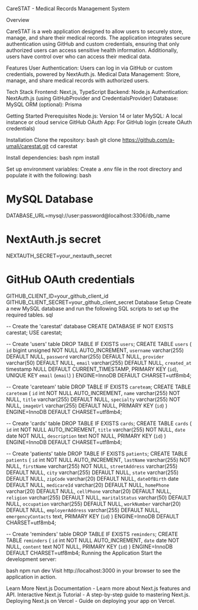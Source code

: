 CareSTAT - Medical Records Management System

Overview

CareSTAT is a web application designed to allow users to securely store, manage, and share their medical records. The application integrates secure authentication using GitHub and custom credentials, ensuring that only authorized users can access sensitive health information. Additionally, users have control over who can access their medical data.

Features
User Authentication: Users can log in via GitHub or custom credentials, powered by NextAuth.js.
Medical Data Management: Store, manage, and share medical records with authorized users.

Tech Stack
Frontend: Next.js, TypeScript
Backend: Node.js
Authentication: NextAuth.js (using GitHubProvider and CredentialsProvider)
Database: MySQL
ORM (optional): Prisma

Getting Started
Prerequisites
Node.js: Version 14 or later
MySQL: A local instance or cloud service
GitHub OAuth App: For GitHub login (create OAuth credentials)

Installation
Clone the repository:
bash
git clone https://github.com/a-umali/carestat.git
cd carestat

Install dependencies:
bash
npm install

Set up environment variables:
Create a .env file in the root directory and populate it with the following:
bash

# MySQL Database
DATABASE_URL=mysql://user:password@localhost:3306/db_name

# NextAuth.js secret
NEXTAUTH_SECRET=your_nextauth_secret

# GitHub OAuth credentials
GITHUB_CLIENT_ID=your_github_client_id
GITHUB_CLIENT_SECRET=your_github_client_secret
Database Setup
Create a new MySQL database and run the following SQL scripts to set up the required tables.
sql


-- Create the 'carestat' database
CREATE DATABASE IF NOT EXISTS carestat;
USE carestat;

-- Create 'users' table
DROP TABLE IF EXISTS `users`;
CREATE TABLE `users` (
  `id` bigint unsigned NOT NULL AUTO_INCREMENT,
  `username` varchar(255) DEFAULT NULL,
  `password` varchar(255) DEFAULT NULL,
  `provider` varchar(50) DEFAULT NULL,
  `email` varchar(255) DEFAULT NULL,
  `created_at` timestamp NULL DEFAULT CURRENT_TIMESTAMP,
  PRIMARY KEY (`id`),
  UNIQUE KEY `email` (`email`)
) ENGINE=InnoDB DEFAULT CHARSET=utf8mb4;

-- Create 'careteam' table
DROP TABLE IF EXISTS `careteam`;
CREATE TABLE `careteam` (
  `id` int NOT NULL AUTO_INCREMENT,
  `name` varchar(255) NOT NULL,
  `title` varchar(255) DEFAULT NULL,
  `specialty` varchar(255) NOT NULL,
  `imageUrl` varchar(255) DEFAULT NULL,
  PRIMARY KEY (`id`)
) ENGINE=InnoDB DEFAULT CHARSET=utf8mb4;

-- Create 'cards' table
DROP TABLE IF EXISTS `cards`;
CREATE TABLE `cards` (
  `id` int NOT NULL AUTO_INCREMENT,
  `title` varchar(255) NOT NULL,
  `date` date NOT NULL,
  `description` text NOT NULL,
  PRIMARY KEY (`id`)
) ENGINE=InnoDB DEFAULT CHARSET=utf8mb4;

-- Create 'patients' table
DROP TABLE IF EXISTS `patients`;
CREATE TABLE `patients` (
  `id` int NOT NULL AUTO_INCREMENT,
  `lastName` varchar(255) NOT NULL,
  `firstName` varchar(255) NOT NULL,
  `streetAddress` varchar(255) DEFAULT NULL,
  `city` varchar(255) DEFAULT NULL,
  `state` varchar(255) DEFAULT NULL,
  `zipCode` varchar(20) DEFAULT NULL,
  `dateOfBirth` date DEFAULT NULL,
  `medicareId` varchar(20) DEFAULT NULL,
  `homePhone` varchar(20) DEFAULT NULL,
  `cellPhone` varchar(20) DEFAULT NULL,
  `religion` varchar(255) DEFAULT NULL,
  `maritalStatus` varchar(50) DEFAULT NULL,
  `occupation` varchar(255) DEFAULT NULL,
  `workNumber` varchar(20) DEFAULT NULL,
  `employerAddress` varchar(255) DEFAULT NULL,
  `emergencyContacts` text,
  PRIMARY KEY (`id`)
) ENGINE=InnoDB DEFAULT CHARSET=utf8mb4;

-- Create 'reminders' table
DROP TABLE IF EXISTS `reminders`;
CREATE TABLE `reminders` (
  `id` int NOT NULL AUTO_INCREMENT,
  `date` date NOT NULL,
  `content` text NOT NULL,
  PRIMARY KEY (`id`)
) ENGINE=InnoDB DEFAULT CHARSET=utf8mb4;
Running the Application
Start the development server:

bash
npm run dev
Visit http://localhost:3000 in your browser to see the application in action.

Learn More
Next.js Documentation - Learn more about Next.js features and API.
Interactive Next.js Tutorial - A step-by-step guide to mastering Next.js.
Deploying Next.js on Vercel - Guide on deploying your app on Vercel.
